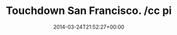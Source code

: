 ---
retweeted: false
source: <a href="http://www.myplume.com/" rel="nofollow">Plume for Android</a>
entities:
  hashtags: []
  symbols: []
  user_mentions:
  - name: Harald Kirschner
    screen_name: digitarald
    indices:
    - '34'
    - '45'
    id_str: '14524462'
    id: '14524462'
  urls: []
display_text_range:
- '0'
- '46'
favorite_count: '2'
id_str: '448215794552299521'
truncated: false
retweet_count: '0'
id: '448215794552299521'
created_at: Mon Mar 24 21:52:27 +0000 2014
favorited: false
full_text: Touchdown San Francisco. /cc ping [@digitarald](https://twitter.com/digitarald) 
lang: in
tags:
- pesos:twitter
date: '2014-03-24T21:52:27+00:00'
src: https://twitter.com/bascht/status/448215794552299521
original_url: https://twitter.com/bascht/status/448215794552299521
type: twitter_tweet
text: Touchdown San Francisco. /cc ping [@digitarald](https://twitter.com/digitarald) 
title: Touchdown San Francisco. /cc pi

---